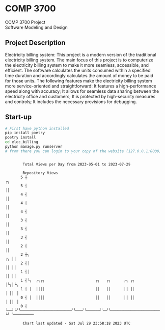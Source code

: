 # COMP 3700
COMP 3700 Project  
Software Modeling and Design
## Project Description
Electricity billing system: This project is a modern version of the traditional electricity billing system. The main focus of this project is to computerize the electricity billing system to make it more seamless, accessible, and efficient. The software calculates the units consumed within a specified time duration and accordingly calculates the amount of money to be paid for those units. The following features make the electricity billing system more service-oriented and straightforward: It features a high-performance speed along with accuracy; It allows for seamless data sharing between the electricity office and customers; It is protected by high-security measures and controls; It includes the necessary provisions for debugging.

## Start-up
```bash
# First have python installed
pip install poetry
poetry install
cd elec_billing
python manage.py runserver
# from there you can login to your copy of the website (127.0.0.1:8000), default creds are admin/admin
```

```

        Total Views per Day from 2023-05-01 to 2023-07-29

        Repository Views
       5 ┼                                                                             ╭╮
       5 ┤                                                                             ││
       4 ┤                                                                             ││
       4 ┤                                                                             ││
       4 ┤                                                                             ││
       3 ┤                                                                             ││
       3 ┤                                                                             ││
       3 ┤                                                                             ││
       2 ┤                                                                             ││
       2 ┼╮                                                                         ╭╮ ││
       2 ┤│                                                                         ││ ││
       1 ┤│                                                                         ││ ││
       1 ┤╰╮  ╭╮╭╮                       ╭╮   ╭╮      ╭╮ ╭╮                         │╰╮│╰╮
       1 ┤ │  ││││                       ││   ││      ││ ││                         │ ││ │
       0 ┤ │  ││││                       ││   ││      ││ ││                         │ ││ │
       0 ┤ ╰──╯╰╯╰───────────────────────╯╰───╯╰──────╯╰─╯╰─────────────────────────╯ ╰╯ ╰─────────

        Chart last updated - Sat Jul 29 23:58:18 2023 UTC
        
```
